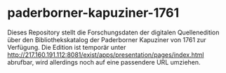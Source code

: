# paderborner-kapuziner-1761
 Dieses Repository stellt die Forschungsdaten der digitalen Quellenedition über den Bibliothekskatalog der Paderborner Kapuziner von 1761 zur Verfügung. Die Edition ist temporär unter http://217.160.191.112:8081/exist/apps/presentation/pages/index.html abrufbar, wird allerdings noch auf eine passendere URL umziehen.
